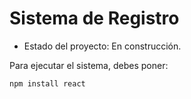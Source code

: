 <h1>Sistema de Registro</h1>


- Estado del proyecto: En construcción.  


Para ejecutar el sistema, debes poner: 

```npm install react```
